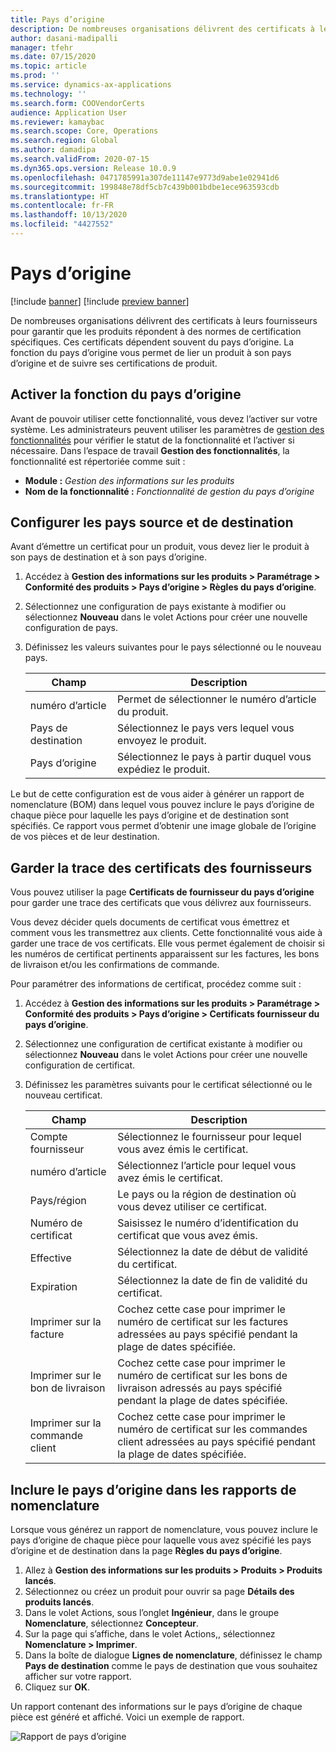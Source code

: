 ```yaml
---
title: Pays d’origine
description: De nombreuses organisations délivrent des certificats à leurs fournisseurs pour garantir que les produits répondent à des normes de certification spécifiques. Ces certificats dépendent souvent du pays d’origine. Cette rubrique fournit des informations sur la fonction du pays d’origine, qui vous permet de lier un produit à son pays d’origine et de suivre ses certifications de produit.
author: dasani-madipalli
manager: tfehr
ms.date: 07/15/2020
ms.topic: article
ms.prod: ''
ms.service: dynamics-ax-applications
ms.technology: ''
ms.search.form: COOVendorCerts
audience: Application User
ms.reviewer: kamaybac
ms.search.scope: Core, Operations
ms.search.region: Global
ms.author: damadipa
ms.search.validFrom: 2020-07-15
ms.dyn365.ops.version: Release 10.0.9
ms.openlocfilehash: 0471785991a307de11147e9773d9abe1e02941d6
ms.sourcegitcommit: 199848e78df5cb7c439b001bdbe1ece963593cdb
ms.translationtype: HT
ms.contentlocale: fr-FR
ms.lasthandoff: 10/13/2020
ms.locfileid: "4427552"
---
```

# <a name="country-of-origin"></a>Pays d’origine

[!include [banner](../includes/banner.md)]
[!include [preview banner](../includes/preview-banner.md)]

De nombreuses organisations délivrent des certificats à leurs fournisseurs pour garantir que les produits répondent à des normes de certification spécifiques. Ces certificats dépendent souvent du pays d’origine. La fonction du pays d’origine vous permet de lier un produit à son pays d’origine et de suivre ses certifications de produit.

## <a name="turn-on-the-country-of-origin-feature"></a>Activer la fonction du pays d’origine

Avant de pouvoir utiliser cette fonctionnalité, vous devez l’activer sur votre système. Les administrateurs peuvent utiliser les paramètres de [gestion des fonctionnalités](../../fin-ops-core/fin-ops/get-started/feature-management/feature-management-overview.md) pour vérifier le statut de la fonctionnalité et l’activer si nécessaire. Dans l’espace de travail **Gestion des fonctionnalités**, la fonctionnalité est répertoriée comme suit :

- **Module :** *Gestion des informations sur les produits*
- **Nom de la fonctionnalité :** *Fonctionnalité de gestion du pays d’origine*

## <a name="configure-source-and-destination-countries"></a>Configurer les pays source et de destination

Avant d’émettre un certificat pour un produit, vous devez lier le produit à son pays de destination et à son pays d’origine.

1. Accédez à **Gestion des informations sur les produits \> Paramétrage \> Conformité des produits \> Pays d’origine \> Règles du pays d’origine**.
2. Sélectionnez une configuration de pays existante à modifier ou sélectionnez **Nouveau** dans le volet Actions pour créer une nouvelle configuration de pays.
3. Définissez les valeurs suivantes pour le pays sélectionné ou le nouveau pays.

    | Champ | Description |
    |---|---|
    | numéro d’article | Permet de sélectionner le numéro d’article du produit. |
    | Pays de destination | Sélectionnez le pays vers lequel vous envoyez le produit. |
    | Pays d’origine | Sélectionnez le pays à partir duquel vous expédiez le produit. |

Le but de cette configuration est de vous aider à générer un rapport de nomenclature (BOM) dans lequel vous pouvez inclure le pays d’origine de chaque pièce pour laquelle les pays d’origine et de destination sont spécifiés. Ce rapport vous permet d’obtenir une image globale de l’origine de vos pièces et de leur destination.

## <a name="keep-track-of-vendor-certificates"></a>Garder la trace des certificats des fournisseurs

Vous pouvez utiliser la page **Certificats de fournisseur du pays d’origine** pour garder une trace des certificats que vous délivrez aux fournisseurs.

Vous devez décider quels documents de certificat vous émettrez et comment vous les transmettrez aux clients. Cette fonctionnalité vous aide à garder une trace de vos certificats. Elle vous permet également de choisir si les numéros de certificat pertinents apparaissent sur les factures, les bons de livraison et/ou les confirmations de commande.

Pour paramétrer des informations de certificat, procédez comme suit :

1. Accédez à **Gestion des informations sur les produits \> Paramétrage \> Conformité des produits \> Pays d’origine \> Certificats fournisseur du pays d’origine**.
2. Sélectionnez une configuration de certificat existante à modifier ou sélectionnez **Nouveau** dans le volet Actions pour créer une nouvelle configuration de certificat.
3. Définissez les paramètres suivants pour le certificat sélectionné ou le nouveau certificat.

    | Champ | Description |
    |---|---|
    | Compte fournisseur | Sélectionnez le fournisseur pour lequel vous avez émis le certificat. |
    | numéro d’article | Sélectionnez l’article pour lequel vous avez émis le certificat. |
    | Pays/région | Le pays ou la région de destination où vous devez utiliser ce certificat. |
    | Numéro de certificat | Saisissez le numéro d’identification du certificat que vous avez émis. |
    | Effective | Sélectionnez la date de début de validité du certificat.|
    | Expiration | Sélectionnez la date de fin de validité du certificat. |
    | Imprimer sur la facture | Cochez cette case pour imprimer le numéro de certificat sur les factures adressées au pays spécifié pendant la plage de dates spécifiée. |
    | Imprimer sur le bon de livraison | Cochez cette case pour imprimer le numéro de certificat sur les bons de livraison adressés au pays spécifié pendant la plage de dates spécifiée. |
    | Imprimer sur la commande client | Cochez cette case pour imprimer le numéro de certificat sur les commandes client adressées au pays spécifié pendant la plage de dates spécifiée. |

## <a name="include-the-country-of-origin-on-bom-reports"></a>Inclure le pays d’origine dans les rapports de nomenclature

Lorsque vous générez un rapport de nomenclature, vous pouvez inclure le pays d’origine de chaque pièce pour laquelle vous avez spécifié les pays d’origine et de destination dans la page **Règles du pays d’origine**.

1. Allez à **Gestion des informations sur les produits \> Produits \> Produits lancés**.
1. Sélectionnez ou créez un produit pour ouvrir sa page **Détails des produits lancés**.
1. Dans le volet Actions, sous l’onglet **Ingénieur**, dans le groupe **Nomenclature**, sélectionnez **Concepteur**.
1. Sur la page qui s’affiche, dans le volet Actions,, sélectionnez **Nomenclature \> Imprimer**.
1. Dans la boîte de dialogue **Lignes de nomenclature**, définissez le champ **Pays de destination** comme le pays de destination que vous souhaitez afficher sur votre rapport.
1. Cliquez sur **OK**.

Un rapport contenant des informations sur le pays d’origine de chaque pièce est généré et affiché. Voici un exemple de rapport.

![Rapport de pays d’origine](media/country-of-origin-report.png "Rapport de pays d’origine")
